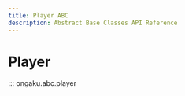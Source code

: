 ```yaml
---
title: Player ABC
description: Abstract Base Classes API Reference
---
```


# Player

::: ongaku.abc.player